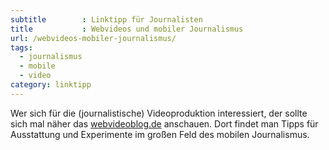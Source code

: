 ```yaml
---
subtitle        : Linktipp für Journalisten
title           : Webvideos und mobiler Journalismus
url: /webvideos-mobiler-journalismus/
tags:
  - journalismus
  - mobile
  - video
category: linktipp
---
```

Wer sich für die (journalistische) Videoproduktion interessiert, der sollte sich mal näher das [webvideoblog.de][1] anschauen. Dort findet man Tipps für Ausstattung und Experimente im großen Feld des mobilen Journalismus.

 [1]: http://webvideoblog.de/